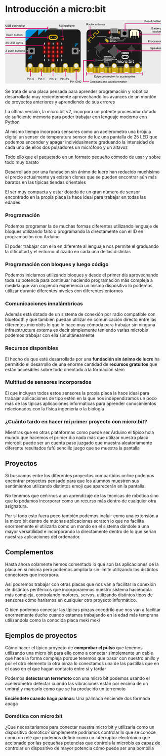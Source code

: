 # Introducción a micro:bit

![Hardware de micro:bit](./images/microbit.png)

Se trata de una placa pensada para aprender programación y robótica desarrollada muy recientemente aprovechando los avances de un montón de proyectos anteriores y aprendiendo de sus errores


La última versión, la micro:bit v2, incorpora un potente procesador dotado de suficiente memoria para poder trabajar con lenguaje moderno con Python


Al mismo tiempo incorpora sensores como un acelerometro una brújula digital un sensor de temperatura sensor de luz una pantalla de 25 LED que podemos encender y apagar individualmente graduando la intensidad de cada uno de ellos dos pulsadores un micrófono y un altavoz


Todo ello que el paquetado en un formato pequeño cómodo de usar y sobre todo muy barato


Desarrollado por una fundación sin ánimo de lucro han reducido muchísimo el precio actualmente ya existen clones que se pueden encontrar aún más baratos en las típicas tiendas orientales


El ser muy compacta y estar dotada de un gran número de sensor encontrado en la propia placa la hace ideal para trabajar en todas las edades

### Programación

Podemos programar la de muchas formas diferentes utilizando lenguaje de bloques utilizando faito o programando la directamente con el ID en programación con Arduino


El poder trabajar con ella en diferente al lenguaje nos permite el graduando la dificultad y el entorno utilizado en cada una de las distintas

### Programación con bloques y luego código
Podemos iniciarnos utilizando bloques y desde el primer día aprovechando toda su potencia para continuar haciendo programación más compleja a medida que van cogiendo experiencia un mismo dispositivo lo podemos utilizar durante diferentes niveles con diferentes entornos

### Comunicaciones innalámbricas
Además está dotado de un sistema de conexión por radio compatible con bluetooth y que también puedan utilizar en comunicación directo entre las diferentes microbits lo que le hace muy cómoda para trabajar sin ninguna infraestructura externa es decir simplemente teniendo varias microbis podemos trabajar con ella simultáneamente

### Recursos disponibles
El hecho de que esté desarrollada por una **fundación sin ánimo de lucro** ha permitido el desarrollo de una enorme cantidad de **recursos gratuitos** que están accesibles sobre todo orientado a la formación stem

### Multitud de sensores incorporados
El que incluyan todos estos sensores la propia placa la hace ideal para trabajar aplicaciones de tipo estén en la que nos independizamos un poco más de las típicas aplicaciones informáticas para aprender conocimientos relacionados con la física ingeniería o la biología

### ¿Cuánto tardo en hacer mi primer proyecto con micro:bit?
Mientras que en otras plataformas como puede ser Arduino el típico hola mundo que hacemos el primer día nada más que utilizar nuestra placa microbit puede ser un cuenta paso juzgado que muestra aleatoriamente diferente resultados fufú sencillo juego que se muestra la pantalla


## Proyectos
Si buscamos entre los diferentes proyectos compartidos online podemos encontrar proyectos pensado para que los alumnos muestren sus sentimientos utilizando distintos emoji que aparecerán en la pantalla.

No tenemos que ceñirnos a un aprendizaje de las técnicas de  robótica sino que lo podamos incorporar como un recurso más dentro de cualquier otra asignatura.


Por si todo esto fuera poco también podemos incluir como una extensión a la micro bit dentro de muchas aplicaciones scratch lo que no facilita enormemente el utilizarla como un mando en el sistema dándole a una mayor versatilidad e incorporando la directamente dentro de lo que serían nuestras aplicaciones del ordenador.


## Complementos
Hasta ahora solamente hemos comentado lo que son las aplicaciones de la placa en sí misma pero podemos ampliarla  sin límite utilizando los distintos conectores que incorpora.

Así podremos trabajar con otras placas que nos van a facilitar la conexión de distintos periféricos que incorporaremos nuestro sistema haciéndola más compleja, controlando motores, servos, utilizando distintos tipos de sensores cómo haríamos en cualquier otro proyecto informático.

O bien podemos conectar las típicas pinzas cocodrilo que nos van a facilitar enormemente ducho cuando estamos trabajando en la edad más temprana utilizándola como la conocida placa meki meki


## Ejemplos de proyectos

Cómo hacer el típico proyecto de **comprobar el pulso** que tenemos utilizando una micro bit para ello como a conectar simplemente un cable qué hace la forma compleja porque tenemos que pasar con nuestro anillo y por el otro elemento la otra pinza lo conectamos una de las pastillas que en el caso en el que hagan contacto entre sí y tardar


Podemos **detectar un terremoto** con una micro bit podemos usando el acelerometro detectar cuando las vibraciones están por encima de un umbral y marcarlo como que se ha producido un terremoto

**Enciéndete cuando hago palmas**: Una palmada enciende dos formada apaga


### Domótica con micro:bit

¿Que necesitaríamos para conectar nuestra micro bit y utilizarla como un dispositivo domótico? simplemente podríamos controlar lo que se conoce como un relé que podemos definir como un interruptor electrónico que accionado por las pequeñas potencias que controla la microbis es capaz de controlar un dispositivo de mayor potencia cómo puede ser una bombilla

